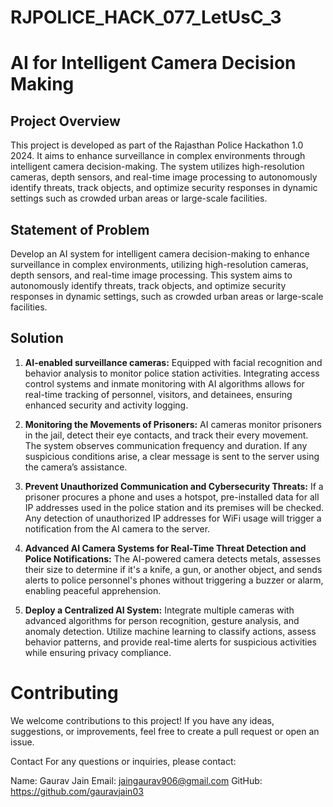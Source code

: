 # RJPOLICE_HACK_077_LetUsC_3

# AI for Intelligent Camera Decision Making

## Project Overview
This project is developed as part of the Rajasthan Police Hackathon 1.0 2024. It aims to enhance surveillance in complex environments through intelligent camera decision-making. The system utilizes high-resolution cameras, depth sensors, and real-time image processing to autonomously identify threats, track objects, and optimize security responses in dynamic settings such as crowded urban areas or large-scale facilities.

## Statement of Problem
Develop an AI system for intelligent camera decision-making to enhance surveillance in complex environments, utilizing high-resolution cameras, depth sensors, and real-time image processing. This system aims to autonomously identify threats, track objects, and optimize security responses in dynamic settings, such as crowded urban areas or large-scale facilities.

## Solution
1. **AI-enabled surveillance cameras:**
   Equipped with facial recognition and behavior analysis to monitor police station activities. Integrating access control systems and inmate monitoring with AI algorithms allows for real-time tracking of personnel, visitors, and detainees, ensuring enhanced security and activity logging.

2. **Monitoring the Movements of Prisoners:**
   AI cameras monitor prisoners in the jail, detect their eye contacts, and track their every movement. The system observes communication frequency and duration. If any suspicious conditions arise, a clear message is sent to the server using the camera’s assistance.

3. **Prevent Unauthorized Communication and Cybersecurity Threats:**
   If a prisoner procures a phone and uses a hotspot, pre-installed data for all IP addresses used in the police station and its premises will be checked. Any detection of unauthorized IP addresses for WiFi usage will trigger a notification from the AI camera to the server.

4. **Advanced AI Camera Systems for Real-Time Threat Detection and Police Notifications:**
   The AI-powered camera detects metals, assesses their size to determine if it's a knife, a gun, or another object, and sends alerts to police personnel's phones without triggering a buzzer or alarm, enabling peaceful apprehension.

5. **Deploy a Centralized AI System:**
   Integrate multiple cameras with advanced algorithms for person recognition, gesture analysis, and anomaly detection. Utilize machine learning to classify actions, assess behavior patterns, and provide real-time alerts for suspicious activities while ensuring privacy compliance.

   
# Contributing
We welcome contributions to this project! If you have any ideas, suggestions, or improvements, feel free to create a pull request or open an issue.


Contact
For any questions or inquiries, please contact:

Name: Gaurav Jain
Email: jaingaurav906@gmail.com
GitHub: https://github.com/gauravjain03
